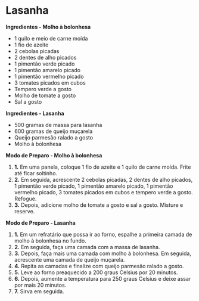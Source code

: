 # Lasanha 

**Ingredientes - Molho à bolonhesa**

- 1     quilo e meio de carne moída
- 1     fio de azeite
- 2     cebolas picadas
- 2     dentes de alho picados
- 1     pimentão verde picado
- 1     pimentão amarelo picado
- 1     pimentão vermelho picado
- 3     tomates picados em cubos
- Tempero     verde a gosto
- Molho     de tomate a gosto
- Sal a gosto

**Ingredientes - Lasanha**

- 500     gramas de massa para lasanha
- 600     gramas de queijo muçarela
- Queijo     parmesão ralado a gosto
- Molho à bolonhesa

**Modo de Preparo - Molho à bolonhesa**

1. **1.** Em uma panela, coloque 1 fio de azeite e 1 quilo de carne     moída. Frite até ficar soltinho.
2. **2.** Em seguida, acrescente 2 cebolas picadas, 2 dentes de alho     picados, 1 pimentão verde picado, 1 pimentão amarelo picado, 1 pimentão     vermelho picado, 3 tomates picados em cubos e tempero verde a gosto.     Refogue.
3. **3.** Depois, adicione molho de tomate a gosto e sal a gosto.     Misture e reserve.

**Modo de Preparo - Lasanha**

1. **1.** Em um refratário que possa ir ao forno, espalhe a primeira     camada de molho à bolonhesa no fundo.
2. **2.** Em seguida, faça uma camada com a massa de lasanha.
3. **3.** Depois, faça mais uma camada com molho à bolonhesa. Em     seguida, acrescente uma camada de queijo muçarela.
4. **4.** Repita as camadas e finalize com queijo parmesão ralado a     gosto.
5. **5.** Leve ao forno preaquecido a 200 graus Celsius por 20 minutos.
6. **6.** Depois, aumente a temperatura para 250 graus Celsius e deixe     assar por mais 20 minutos.
7. **7.** Sirva em seguida.